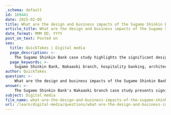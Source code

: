 ```yaml
---
_schema: default
id: 169441
date: 2025-02-05
title: What are the design and business impacts of the Sugamo Shinkin Bank case study in hospitality banking?
article_title: What are the design and business impacts of the Sugamo Shinkin Bank case study in hospitality banking?
date_format: MMM DD, YYYY
post_on_text: Posted on
seo:
  title: QuickTakes | Digital media
  page_description: >-
    The Sugamo Shinkin Bank case study highlights the significant design and business impacts in hospitality banking through innovative architectural elements, enhanced customer environments, and improved financial performance.
  page_keywords: >-
    Sugamo Shinkin Bank, Nakaaoki branch, hospitality banking, architectural design, customer experience, aerial garden, vibrant colors, community space, customer satisfaction, business performance, brand identity, innovative design, financial services, banking sector, community engagement
author: QuickTakes
question: >-
    What are the design and business impacts of the Sugamo Shinkin Bank case study in hospitality banking?
answer: >-
    The Sugamo Shinkin Bank's Nakaaoki branch case study presents significant design and business impacts within the realm of hospitality banking. Here are the key aspects:\n\n### Design Impacts\n\n1. **Innovative Architectural Design**: The Nakaaoki branch, designed by Emmanuel Moureaux, embodies a fresh approach to banking architecture. The design integrates vibrant colors and natural elements, creating a visually stimulating environment that enhances the overall customer experience. This approach aligns with the bank's motto, "Turn joy into joy," emphasizing a positive emotional connection with clients.\n\n2. **Aerial Garden Feature**: The incorporation of an aerial garden, which showcases twelve colors representing the bank's identity, not only beautifies the space but also promotes a sense of tranquility and connection to nature. This design element serves as a unique selling point, differentiating the bank from traditional banking environments.\n\n3. **Community Space Creation**: The thoughtful design transforms the bank into a vibrant community space, encouraging social interaction and engagement. This aligns with modern urban design principles that prioritize community well-being and connectivity.\n\n### Business Impacts\n\n1. **Enhanced Customer Satisfaction**: The focus on creating a welcoming and hospitable environment has led to increased customer satisfaction. By prioritizing comfort and aesthetics, the bank fosters a positive atmosphere that encourages clients to spend more time in the branch, potentially leading to increased transactions and customer loyalty.\n\n2. **Increased Business Performance**: Since the redesign, Sugamo Shinkin Bank has reported a significant increase in business. The innovative design not only attracts new customers but also retains existing ones by enhancing their overall banking experience. This demonstrates the direct correlation between thoughtful design and improved business outcomes.\n\n3. **Brand Identity Reinforcement**: The unique design elements, such as the aerial garden and vibrant colors, reinforce the bank's brand identity as a "hospitality bank." This differentiation in the market can lead to a stronger brand presence and recognition, which is crucial in the competitive banking sector.\n\n### Conclusion\n\nThe Sugamo Shinkin Bank's Nakaaoki branch serves as a prime example of how innovative architectural design can redefine the banking experience. By integrating elements that prioritize customer experience and community engagement, the bank not only enhances customer satisfaction but also achieves significant business success. This case study illustrates the potential of hospitality banking to transform traditional banking environments into inviting spaces that foster positive interactions and relationships with clients.
subject: Digital media
file_name: what-are-the-design-and-business-impacts-of-the-sugamo-shinkin-bank-case-study-in-hospitality-banking.md
url: /learn/digital-media/questions/what-are-the-design-and-business-impacts-of-the-sugamo-shinkin-bank-case-study-in-hospitality-banking
---
```


&nbsp;